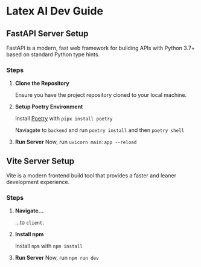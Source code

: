# Latex AI Dev Guide

## FastAPI Server Setup

FastAPI is a modern, fast web framework for building APIs with Python 3.7+ based on standard Python type hints.

### Steps

1. **Clone the Repository**

   Ensure you have the project repository cloned to your local machine.

2. **Setup Poetry Environment**

   Install [Poetry](https://python-poetry.org/) with `pipx install poetry`

   Naviagate to `backend` and run `poetry install` and then `poetry shell`

3. **Run Server**
   Now, run `uvicorn main:app --reload`


## Vite Server Setup

Vite is a modern frontend build tool that provides a faster and leaner development experience.

### Steps

1. **Navigate…**

   …to `client`.

2. **Install npm**

   Install `npm` with `npm install`

3. **Run Server**
   Now, run `npm run dev`